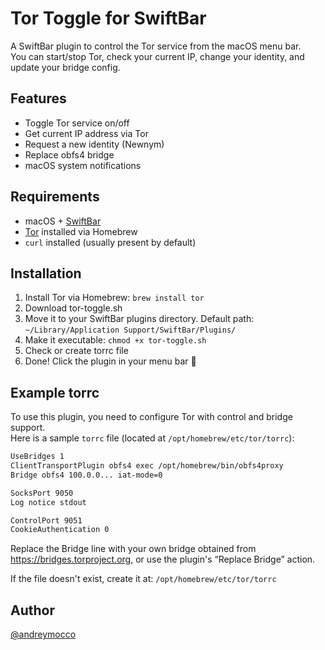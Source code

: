 # Tor Toggle for SwiftBar

A SwiftBar plugin to control the Tor service from the macOS menu bar.  
You can start/stop Tor, check your current IP, change your identity, and update your bridge config.

## Features

- Toggle Tor service on/off
- Get current IP address via Tor
- Request a new identity (Newnym)
- Replace obfs4 bridge
- macOS system notifications

## Requirements

- macOS + [SwiftBar](https://swiftbar.app)
- [Tor](https://formulae.brew.sh/formula/tor) installed via Homebrew
- `curl` installed (usually present by default)

## Installation

1. Install Tor via Homebrew: `brew install tor`
2. Download tor-toggle.sh
3. Move it to your SwiftBar plugins directory. Default path: `~/Library/Application Support/SwiftBar/Plugins/`
4. Make it executable: `chmod +x tor-toggle.sh`
5. Check or create torrc file
6. Done! Click the plugin in your menu bar 🎉

## Example torrc

To use this plugin, you need to configure Tor with control and bridge support.  
Here is a sample `torrc` file (located at `/opt/homebrew/etc/tor/torrc`):

```bash
UseBridges 1
ClientTransportPlugin obfs4 exec /opt/homebrew/bin/obfs4proxy
Bridge obfs4 100.0.0... iat-mode=0

SocksPort 9050
Log notice stdout

ControlPort 9051
CookieAuthentication 0
```

Replace the Bridge line with your own bridge obtained from https://bridges.torproject.org, or use the plugin's “Replace Bridge” action.

If the file doesn't exist, create it at: `/opt/homebrew/etc/tor/torrc`

## Author

[@andreymocco](https://github.com/andreymocco)
